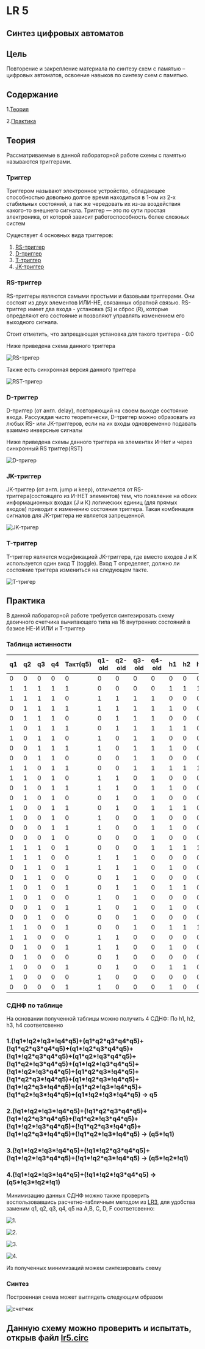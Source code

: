 # LR 5

## Синтез цифровых автоматов

## Цель

Повторение и закрепление материала по синтезу схем с памятью – цифровых автоматов, освоение навыков по синтезу схем с памятью.

## Содержание

1.[Теория](#теория)

2.[Практика](#практика)

## Теория

Рассматриваемые в данной лабораторной работе схемы с памятью называются триггерами.

### Триггер

Триггером называют электронное устройство, обладающее способностью довольно долгое время находиться в 1-ом из 2-х стабильных состояний, а так же чередовать их из-за воздействия какого-то внешнего сигнала. Триггер — это по сути простая электроника, от которой зависит работоспособность более сложных систем

Существует 4 основных вида триггеров:

1. [RS-триггер](#rs-триггер)
2. [D-триггер](#d-триггер)
3. [T-триггер](#t-триггер)
4. [JK-триггер](#jk-триггер)

### RS-триггер

RS-триггеры являются самыми простыми и базовыми триггерами. Они состоят из двух элементов ИЛИ-НЕ, связанных обратной связью. RS-триггер имеет два входа - установка (S) и сброс (R), которые определяют его состояние и позволяют управлять изменением его выходного сигнала.

Стоит отметить, что запрещающая установка для такого триггера - 0:0

Ниже приведена схема данного триггера

![RS-тригер](./screenshots/SR.png)

Также есть синхронная версия данного триггера

![RST-тригер](./screenshots/SRT.png)

### D-триггер

D-триггер (от англ. delay), повторяющий на своем выходе состояние входа. Рассуждая чисто теоретически, D-триггер можно образовать из любых RS- или JK-триггеров, если на их входы одновременно подавать взаимно инверсные сигналы

Ниже приведена схемы данного триггера на элементах И-Нет и через синхронный RS триггер(RST)

![D-тригер](./screenshots/D.png)

### JK-триггер

JK-триггер (от англ. jump и keep), отличается от RS-триггера(состоящего из И-НЕТ элементов) тем, что появление на обоих информационных входах (J и К) логических единиц
(для прямых входов) приводит к изменению состояния триггера. Такая комбинация сигналов для JK-триггера не является запрещенной.

![JK-тригер](./screenshots/JK.png)

### T-триггер

T-триггер является модификацией JK-триггера, где вместо входов J и K используется один вход T (toggle). Вход T определяет, должно ли состояние триггера измениться на следующем такте.

![T-тригер](./screenshots/T.png)

## Практика

В данной лабораторной работе требуется синтезировать схему двоичного счетчика вычитающего типа на 16 внутренних состояний в базисе НЕ-И ИЛИ и Т-триггер

### Таблица истинности

|q1 | q2 | q3 | q4 | Такт(q5) | q1-old | q2-old |q3-old | q4-old | h1 | h2 | h3 | h4 |
| - | - | - | - | - | - | - | - | - | - | - | - | - |
| 0 | 0 | 0 | 0 | 0 | 0 | 0 | 0 | 0 | 0 | 0 | 0 | 0 |
| 1 | 1 | 1 | 1 | 1 | 0 | 0 | 0 | 0 | 1 | 1 | 1 | 1 |
| 1 | 1 | 1 | 1 | 0 | 1 | 1 | 1 | 1 | 0 | 0 | 0 | 0 |
| 0 | 1 | 1 | 1 | 1 | 1 | 1 | 1 | 1 | 1 | 0 | 0 | 0 |
| 0 | 1 | 1 | 1 | 0 | 0 | 1 | 1 | 1 | 0 | 0 | 0 | 0 |
| 1 | 0 | 1 | 1 | 1 | 0 | 1 | 1 | 1 | 1 | 1 | 0 | 0 |
| 1 | 0 | 1 | 1 | 0 | 1 | 0 | 1 | 1 | 0 | 0 | 0 | 0 |
| 0 | 0 | 1 | 1 | 1 | 1 | 0 | 1 | 1 | 1 | 0 | 0 | 0 |
| 0 | 0 | 1 | 1 | 0 | 0 | 0 | 1 | 1 | 0 | 0 | 0 | 0 |
| 1 | 1 | 0 | 1 | 1 | 0 | 0 | 1 | 1 | 1 | 1 | 1 | 0 |
| 1 | 1 | 0 | 1 | 0 | 1 | 1 | 0 | 1 | 0 | 0 | 0 | 0 |
| 0 | 1 | 0 | 1 | 1 | 1 | 1 | 0 | 1 | 1 | 0 | 0 | 0 |
| 0 | 1 | 0 | 1 | 0 | 0 | 1 | 0 | 1 | 0 | 0 | 0 | 0 |
| 1 | 0 | 0 | 1 | 1 | 0 | 1 | 0 | 1 | 1 | 1 | 0 | 0 |
| 1 | 0 | 0 | 1 | 0 | 1 | 0 | 0 | 1 | 0 | 0 | 0 | 0 |
| 0 | 0 | 0 | 1 | 1 | 1 | 0 | 0 | 1 | 1 | 0 | 0 | 0 |
| 0 | 0 | 0 | 1 | 0 | 0 | 0 | 0 | 1 | 0 | 0 | 0 | 0 |
| 1 | 1 | 1 | 0 | 1 | 0 | 0 | 0 | 1 | 1 | 1 | 1 | 1 |
| 1 | 1 | 1 | 0 | 0 | 1 | 1 | 1 | 0 | 0 | 0 | 0 | 0 |
| 0 | 1 | 1 | 0 | 1 | 1 | 1 | 1 | 0 | 1 | 0 | 0 | 0 |
| 0 | 1 | 1 | 0 | 0 | 0 | 1 | 1 | 0 | 0 | 0 | 0 | 0 |
| 1 | 0 | 1 | 0 | 1 | 0 | 1 | 1 | 0 | 1 | 1 | 0 | 0 |
| 1 | 0 | 1 | 0 | 0 | 1 | 0 | 1 | 0 | 0 | 0 | 0 | 0 |
| 0 | 0 | 1 | 0 | 1 | 1 | 0 | 1 | 0 | 1 | 0 | 0 | 0 |
| 0 | 0 | 1 | 0 | 0 | 0 | 0 | 1 | 0 | 0 | 0 | 0 | 0 |
| 1 | 1 | 0 | 0 | 1 | 0 | 0 | 1 | 0 | 1 | 1 | 1 | 0 |
| 1 | 1 | 0 | 0 | 0 | 1 | 1 | 0 | 0 | 0 | 0 | 0 | 0 |
| 0 | 1 | 0 | 0 | 1 | 1 | 1 | 0 | 0 | 1 | 0 | 0 | 0 |
| 0 | 1 | 0 | 0 | 0 | 0 | 1 | 0 | 0 | 0 | 0 | 0 | 0 |
| 1 | 0 | 0 | 0 | 1 | 0 | 1 | 0 | 0 | 1 | 1 | 0 | 0 |
| 1 | 0 | 0 | 0 | 0 | 1 | 0 | 0 | 0 | 0 | 0 | 0 | 0 |
| 0 | 0 | 0 | 0 | 1 | 1 | 0 | 0 | 0 | 1 | 0 | 0 | 0 |

### СДНФ по таблице

На основании полученной таблицы можно получить 4 СДНФ: По h1, h2, h3, h4 соответсвенно

### 1.(!q1\*!q2\*!q3\*!q4\*q5)+(q1\*q2\*q3\*q4\*q5)+(!q1\*q2\*q3\*q4\*q5)+(q1\*!q2\*q3\*q4\*q5)+(!q1\*!q2\*q3\*q4\*q5)+(q1\*q2\*!q3\*q4\*q5)+(!q1\*q2\*!q3\*q4\*q5)+(q1\*!q2\*!q3\*q4\*q5)+(!q1\*!q2\*!q3\*q4\*q5)+(q1\*q2\*q3\*!q4\*q5)+(!q1\*q2\*q3\*!q4\*q5)+(q1\*!q2\*q3\*!q4\*q5)+(!q1\*!q2\*q3\*!q4\*q5)+(q1\*q2\*!q3\*!q4\*q5)+(!q1\*q2\*!q3\*!q4\*q5)+(q1\*!q2\*!q3\*!q4\*q5) -> q5

### 2.(!q1\*!q2\*!q3\*!q4\*q5)+(!q1\*q2\*q3\*q4\*q5)+(!q1\*!q2\*q3\*q4\*q5)+(!q1\*q2\*!q3\*q4\*q5)+(!q1\*!q2\*!q3\*q4\*q5)+(!q1\*q2\*q3\*!q4\*q5)+(!q1\*!q2\*q3\*!q4\*q5)+(!q1\*q2\*!q3\*!q4\*q5) -> (q5\*!q1)

### 3.(!q1\*!q2\*!q3\*!q4\*q5)+(!q1\*!q2\*q3\*q4\*q5)+(!q1\*!q2\*!q3\*q4\*q5)+(!q1\*!q2\*q3\*!q4\*q5) -> (q5\*!q2\*!q1)

### 4.(!q1\*!q2\*!q3\*!q4\*q5)+(!q1\*!q2\*!q3\*q4\*q5) -> (q5\*!q3\*!q2\*!q1)

Минимизацию данных СДНФ можно также проверить воспользовавшись расчетно-табличным методом из [LR3](https://github.com/ardonplay/AOIS/tree/master/lr3 "LR3"), для удобства заменим q1, q2, q3, q4, q5 на A,B, C, D, F соответсвенно:

![1.](./screenshots/1.png)

![2.](./screenshots/2.png)

![3.](./screenshots/3.png)

![4.](./screenshots/4.png)

Из полученных минимизаций можем синтезировать схему

### Cинтез

Построенная схема может выглядеть следующим образом

![счетчик](./screenshots/counter.png)

## Данную схему можно проверить и испытать, открыв файл [lr5.circ](./lr5.circ "lr5.circ")
